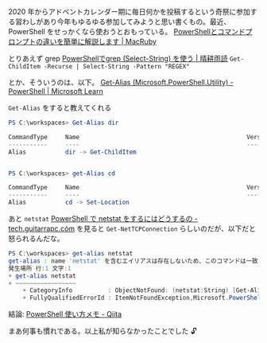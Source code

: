 2020 年からアドベントカレンダー期に毎日何かを投稿するという奇祭に参加する習わしがあり今年もゆるゆる参加してみようと思い書くもの。最近、PowerShell をせっかくなら使おうとおもっている。
[PowerShellとコマンドプロンプトの違いを簡単に解説します | MacRuby](https://macruby.info/powershell/how-powershell-differs-from-command-prompt.html)

とりあえず grep
[PowerShellでgrep (Select-String) を使う | 晴耕雨読](https://tex2e.github.io/blog/powershell/Select-String)
`Get-ChildItem -Recurse | Select-String -Pattern "REGEX" `

とか、そういうのは、以下。
[Get-Alias (Microsoft.PowerShell.Utility) - PowerShell | Microsoft Learn](https://learn.microsoft.com/ja-jp/powershell/module/microsoft.powershell.utility/get-alias?view=powershell-7.3)

`Get-Alias` をすると教えてくれる

```powershell
PS C:\workspaces> Get-Alias dir

CommandType     Name                                               Version    Source
-----------     ----                                               -------    ------
Alias           dir -> Get-ChildItem


PS C:\workspaces> get-Alias cd

CommandType     Name                                               Version    Source
-----------     ----                                               -------    ------
Alias           cd -> Set-Location
```

あと `netstat`
[PowerShell で netstat をするにはどうするの - tech.guitarrapc.cóm](https://tech.guitarrapc.com/entry/2013/08/10/220848)
を見ると `Get-NetTCPConnection` らしいのだが、以下だと怒られるんだな。

```powershell
PS C:\workspaces> get-alias netstat
get-alias : name 'netstat' を含むエイリアスは存在しないため、このコマンドは一致するエイリアスを見つけられません。
発生場所 行:1 文字:1
+ get-alias netstat
+ ~~~~~~~~~~~~~~~~~
    + CategoryInfo          : ObjectNotFound: (netstat:String) [Get-Alias], ItemNotFoundException
    + FullyQualifiedErrorId : ItemNotFoundException,Microsoft.PowerShell.Commands.GetAliasCommand
```


結論: [PowerShell 使い方メモ - Qiita](https://qiita.com/opengl-8080/items/bb0f5e4f1c7ce045cc57) 

まあ何事も慣れである。以上私が知らなかったことでした :unlock: 
